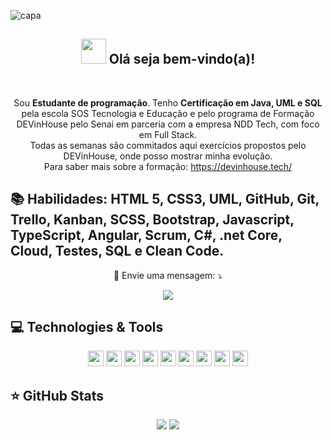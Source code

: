 ![capa](https://user-images.githubusercontent.com/79873793/119242093-a884d000-bb31-11eb-84ce-37359f011794.png)
<span align="center">

<h2 align="center"><img src="https://i.imgur.com/0hdZ65D.gif" width="40px"> Olá seja bem-vindo(a)!</h2>

</span>

<div align="center">



</div>


<br>
<p align="center">
  Sou <strong>Estudante de programação</strong>. Tenho <strong>Certificação em Java, UML e SQL</strong> pela escola SOS Tecnologia e Educação e pelo programa de Formação DEVinHouse pelo Senai em parceria com a empresa NDD Tech, com foco em Full Stack.<br/>
  Todas as semanas são commitados aqui exercícios propostos pelo DEVinHouse, onde posso mostrar minha evolução.<br>
  Para saber mais sobre a formação: <a href="https://devinhouse.tech/">https://devinhouse.tech/</a><br>
 </p>


 
  ## 📚 Habilidades: <strong>HTML 5, CSS3, UML, GitHub, Git, Trello, Kanban, SCSS, Bootstrap, Javascript, TypeScript, Angular, Scrum, C#, .net Core, Cloud, Testes, SQL e Clean Code.</strong>
  

<p align="center">
  💌 Envie uma mensagem: ⤵️
</p>

<p align="center">
  
  
  <a href="https://www.linkedin.com/in/camilacassimiro" alt="Linkedin">
  <img src="https://img.shields.io/badge/-Linkedin-0e76a8?style=flat-square&logo=Linkedin&logoColor=white&link=https://www.linkedin.com/in/camila-cassimiro-5b851289/"/></a>
</p>  

## 💻 Technologies & Tools

<p align="center">
  
<img src="https://img.shields.io/badge/-JAVA-CB3837?style=flat-square&logo=java&logoColor=white" height="25"/>
<img src="https://img.shields.io/badge/-javascript-%23F7DF1E?style=flat-square&logo=javascript&logoColor=black" height="25"/>
<img src="https://img.shields.io/badge/-HTML5-E34F26?style=flat-square&logo=html5&logoColor=white" height="25"/>
<img src="https://img.shields.io/badge/-CSS3-1572B6?style=flat-square&logo=css3" height="25"/>
<img src="https://img.shields.io/badge/-MySQL-4479A1?style=flat-square&logo=mysql&logoColor=white" height="25"/>
<img src="https://img.shields.io/badge/-Git-black?style=flat-square&logo=git" height="25"/>
<img src="https://img.shields.io/badge/-GitHub-181717?style=flat-square&logo=github" height="25"/>
<img src="https://img.shields.io/badge/-Eclipse-2C2255?style=flat-square&logo=eclipse&logoColor=white" height="25"/>
<img src="https://img.shields.io/badge/-VSCode-007ACC?style=flat-square&logo=visual-studio-code&logoColor=white" height="25"/>


## ⭐ GitHub Stats

<p align = "center">
  <img src = "https://github-readme-stats.vercel.app/api?username=camilacassimiro90&show_icons=true&theme=tokyonight&line_height=27">
  <img src = "https://github-readme-stats.vercel.app/api/top-langs/?username=camilacassimiro90&show=css,java,html,javascript,sql&theme=tokyonight">
</p>
